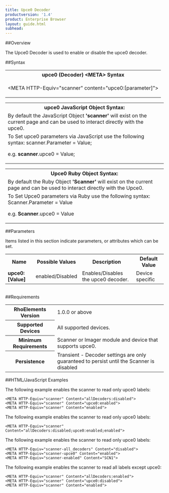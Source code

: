 ```yaml
---
title: Upce0 Decoder
productversion: '1.4'
product: Enterprise Browser
layout: guide.html
subhead: 
---
```

##Overview

The Upce0 Decoder is used to enable or disable the upce0 decoder.

##Syntax

<table class="re-table"><tr><th class="tableHeading">upce0 (Decoder) &lt;META&gt; Syntax
</th></tr><tr><td class="clsSyntaxCells clsOddRow"><p>&lt;META HTTP-Equiv="scanner" content="upce0:[parameter]"&gt;</p></td></tr></table>
<table class="re-table"><tr><th class="tableHeading">upce0 JavaScript Object Syntax:</th></tr><tr><td class="clsSyntaxCells clsOddRow">
By default the JavaScript Object <b>'scanner'</b> will exist on the current page and can be used to interact directly with the upce0.
</td></tr><tr><td class="clsSyntaxCells clsEvenRow">
To Set upce0 parameters via JavaScript use the following syntax: scanner.Parameter = Value;
<P />e.g. <b>scanner</b>.upce0 = Value;
</td></tr></table>
<table class="re-table"><tr><th class="tableHeading">Upce0 Ruby Object Syntax:</th></tr><tr><td class="clsSyntaxCells clsOddRow">
By default the Ruby Object <b>'Scanner'</b> will exist on the current page and can be used to interact directly with the Upce0.
</td></tr><tr><td class="clsSyntaxCells clsEvenRow">
To Set Upce0 parameters via Ruby use the following syntax: Scanner.Parameter = Value
<P />e.g. <b>Scanner</b>.upce0 = Value
</td></tr></table>



##Parameters


Items listed in this section indicate parameters, or attributes which can be set.
<table class="re-table"><col width="20%" /><col width="20%" /><col width="38%" /><col width="22%" /><tr><th class="tableHeading">Name</th><th class="tableHeading">Possible Values</th><th class="tableHeading">Description</th><th class="tableHeading">Default Value</th></tr><tr><td class="clsSyntaxCells clsOddRow"><b>upce0:[Value]
</b></td><td class="clsSyntaxCells clsOddRow">enabled/Disabled</td><td class="clsSyntaxCells clsOddRow">Enables/Disables the upce0 decoder.</td><td class="clsSyntaxCells clsOddRow">Device specific</td></tr></table>
<table class="re-table"><col width="78%" /><col width="8%" /><col width="1%" /><col width="5%" /><col width="1%" /><col width="5%" /><col width="2%" /></table>





##Requirements

<table class="re-table"><tr><th class="tableHeading">RhoElements Version</th><td class="clsSyntaxCell clsEvenRow">1.0.0 or above
</td></tr><tr><th class="tableHeading">Supported Devices</th><td class="clsSyntaxCell clsOddRow">All supported devices.</td></tr><tr><th class="tableHeading">Minimum Requirements</th><td class="clsSyntaxCell clsOddRow">Scanner or Imager module and device that supports upce0.</td></tr><tr><th class="tableHeading">Persistence</th><td class="clsSyntaxCell clsEvenRow">Transient - Decoder settings are only guaranteed to persist until the Scanner is disabled</td></tr></table>


##HTML/JavaScript Examples

The following example enables the scanner to read only upce0 labels:

	<META HTTP-Equiv="scanner" Content="allDecoders:disabled">
	<META HTTP-Equiv="scanner" Content="upce0:enabled">
	<META HTTP-Equiv="scanner" Content="enabled">
	
The following example enables the scanner to read only upce0 labels:

	<META HTTP-Equiv="scanner" Content="allDecoders:disabled;upce0:enabled;enabled">
	
The following example enables the scanner to read only upce0 labels:

	<META HTTP-Equiv="scanner-all_decoders" Content="disabled">
	<META HTTP-Equiv="scanner-upce0" Content="enabled">
	<META HTTP-Equiv="scanner-enabled" Content="SCN1">
	
The following example enables the scanner to read all labels except upce0:

	<META HTTP-Equiv="scanner" Content="allDecoders:enabled">
	<META HTTP-Equiv="scanner" Content="upce0:disabled">
	<META HTTP-Equiv="scanner" Content="enabled">
	



